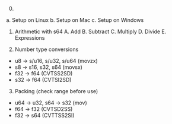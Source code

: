 0.
  a. Setup on Linux
  b. Setup on Mac
  c. Setup on Windows

1. Arithmetic with s64
  A. Add
  B. Subtract
  C. Multiply
  D. Divide
  E. Expressions

2. Number type conversions
  - u8 -> s/u16, s/u32, s/u64 (movzx)
  - s8 -> s16, s32, s64       (movsx)
  - f32 -> f64                (CVTSS2SD)
  - s32 -> f64                (CVTSI2SD)

3. Packing (check range before use)
  - u64 -> u32, s64 -> s32  (mov) 
  - f64 -> f32              (CVTSD2SS)
  - f32 -> s64              (CVTTSS2SI)



